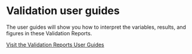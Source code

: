 # Validation user guides

The user guides will show you how to interpret the variables, results, and figures in these Validation Reports.

[Visit the Validation Reports User Guides](/guides/setup/validation/)

